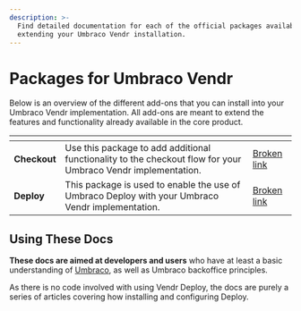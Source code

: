 ```yaml
---
description: >-
  Find detailed documentation for each of the official packages available for
  extending your Umbraco Vendr installation.
---
```


# Packages for Umbraco Vendr

Below is an overview of the different add-ons that you can install into your Umbraco Vendr implementation. All add-ons are meant to extend the features and functionality already available in the core product.

<table data-card-size="large" data-view="cards"><thead><tr><th></th><th></th><th data-hidden data-card-target data-type="content-ref"></th></tr></thead><tbody><tr><td><strong>Checkout</strong></td><td>Use this package to add additional functionality to the checkout flow for your Umbraco Vendr implementation.</td><td><a href="broken-reference">Broken link</a></td></tr><tr><td><strong>Deploy</strong></td><td>This package is used to enable the use of Umbraco Deploy with your Umbraco Vendr implementation.</td><td><a href="broken-reference">Broken link</a></td></tr></tbody></table>

## Using These Docs

**These docs are aimed at developers and users** who have at least a basic understanding of [Umbraco](https://umbraco.com), as well as Umbraco backoffice principles.

As there is no code involved with using Vendr Deploy, the docs are purely a series of articles covering how installing and configuring Deploy.
